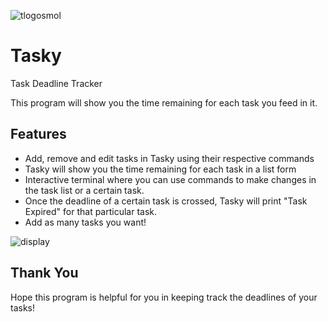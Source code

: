 ![tlogosmol](https://user-images.githubusercontent.com/68178267/155870910-63057524-5817-4ae1-9c21-79b90d0d16d6.png)
# Tasky
Task Deadline Tracker

This program will show you the time remaining for each task you feed in it.

## Features
- Add, remove and edit tasks in Tasky using their respective commands
- Tasky will show you the time remaining for each task in a list form
- Interactive terminal where you can use commands to make changes in the task list or a certain task.
- Once the deadline of a certain task is crossed, Tasky will print "Task Expired" for that particular task.
- Add as many tasks you want!

![display](https://user-images.githubusercontent.com/68178267/155871056-dde47e06-20e1-4c7d-bc37-07de243df4d1.png)

## Thank You
Hope this program is helpful for you in keeping track the deadlines of your tasks!
